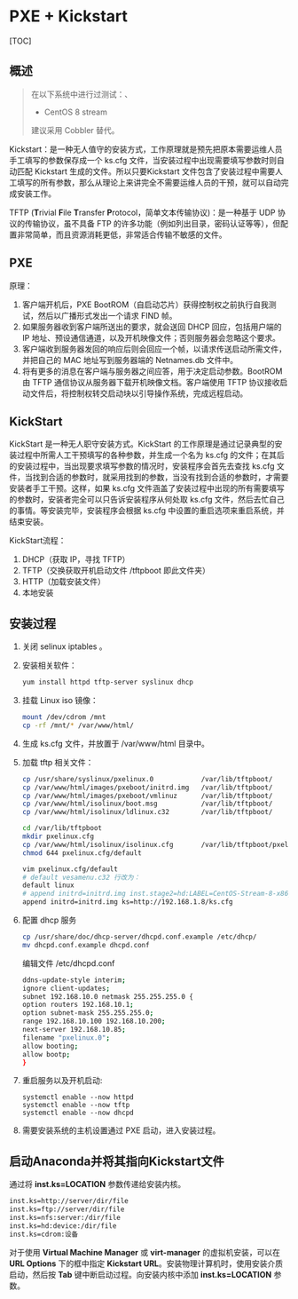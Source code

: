 # PXE + Kickstart

[TOC]

## 概述

> 在以下系统中进行过测试：、
>
> * CentOS 8 stream
>
> 建议采用 Cobbler 替代。

Kickstart：是一种无人值守的安装方式，工作原理就是预先把原本需要运维人员手工填写的参数保存成一个 ks.cfg 文件，当安装过程中出现需要填写参数时则自动匹配 Kickstart 生成的文件。所以只要Kickstart 文件包含了安装过程中需要人工填写的所有参数，那么从理论上来讲完全不需要运维人员的干预，就可以自动完成安装工作。

TFTP (**T**rivial **F**ile **T**ransfer **P**rotocol，简单文本传输协议)：是一种基于 UDP 协议的传输协议，虽不具备 FTP 的许多功能（例如列出目录，密码认证等等），但配置非常简单，而且资源消耗更低，非常适合传输不敏感的文件。

## PXE

原理：

1. 客户端开机后，PXE BootROM（自启动芯片）获得控制权之前执行自我测试，然后以广播形式发出一个请求 FIND 帧。
2. 如果服务器收到客户端所送出的要求，就会送回 DHCP 回应，包括用户端的 IP 地址、预设通信通道，以及开机映像文件；否则服务器会忽略这个要求。
3. 客户端收到服务器发回的响应后则会回应一个帧，以请求传送启动所需文件，并把自己的 MAC 地址写到服务器端的 Netnames.db 文件中。
4. 将有更多的消息在客户端与服务器之间应答，用于决定启动参数。BootROM 由 TFTP 通信协议从服务器下载开机映像文档。客户端使用 TFTP 协议接收启动文件后，将控制权转交启动块以引导操作系统，完成远程启动。

## KickStart
KickStart 是一种无人职守安装方式。KickStart 的工作原理是通过记录典型的安装过程中所需人工干预填写的各种参数，并生成一个名为 ks.cfg 的文件；在其后的安装过程中，当出现要求填写参数的情况时，安装程序会首先去查找 ks.cfg 文件，当找到合适的参数时，就采用找到的参数，当没有找到合适的参数时，才需要安装者手工干预。这样，如果 ks.cfg 文件涵盖了安装过程中出现的所有需要填写的参数时，安装者完全可以只告诉安装程序从何处取 ks.cfg 文件，然后去忙自己的事情。等安装完毕，安装程序会根据 ks.cfg 中设置的重启选项来重启系统，并结束安装。

KickStart流程：

1. DHCP（获取 IP，寻找 TFTP）
2. TFTP（交换获取开机启动文件 /tftpboot 即此文件夹）
3. HTTP（加载安装文件）
4. 本地安装

## 安装过程

1. 关闭 selinux iptables 。

2. 安装相关软件：

   ```bash
   yum install httpd tftp-server syslinux dhcp
   ```

3. 挂载 Linux iso 镜像：

   ```bash
   mount /dev/cdrom /mnt
   cp -rf /mnt/* /var/www/html/
   ```

4. 生成 ks.cfg 文件，并放置于 /var/www/html 目录中。

5. 加载 tftp 相关文件：

   ```bash
   cp /usr/share/syslinux/pxelinux.0            /var/lib/tftpboot/
   cp /var/www/html/images/pxeboot/initrd.img   /var/lib/tftpboot/
   cp /var/www/html/images/pxeboot/vmlinuz      /var/lib/tftpboot/
   cp /var/www/html/isolinux/boot.msg           /var/lib/tftpboot/
   cp /var/www/html/isolinux/ldlinux.c32        /var/lib/tftpboot/
   
   cd /var/lib/tftpboot
   mkdir pxelinux.cfg
   cp /var/www/html/isolinux/isolinux.cfg       /var/lib/tftpboot/pxelinux.cfg/default
   chmod 644 pxelinux.cfg/default
   
   vim pxelinux.cfg/default
   # default vesamenu.c32 行改为：
   default linux
   # append initrd=initrd.img inst.stage2=hd:LABEL=CentOS-Stream-8-x86_64-dvd quiet 行改为：
   append initrd=initrd.img ks=http://192.168.1.8/ks.cfg
   ```

6. 配置 dhcp 服务

   ```bash
   cp /usr/share/doc/dhcp-server/dhcpd.conf.example /etc/dhcp/
   mv dhcpd.conf.example dhcpd.conf
   ```

   编辑文件 /etc/dhcpd.conf

   ```bash
   ddns-update-style interim;
   ignore client-updates;
   subnet 192.168.10.0 netmask 255.255.255.0 {
   option routers 192.168.10.1;
   option subnet-mask 255.255.255.0;
   range 192.168.10.100 192.168.10.200;
   next-server 192.168.10.85;
   filename "pxelinux.0";
   allow booting;
   allow bootp;
   }
   ```

7. 重启服务以及开机启动:

   ```
   systemctl enable --now httpd
   systemctl enable --now tftp
   systemctl enable --now dhcpd
   ```

8. 需要安装系统的主机设置通过 PXE 启动，进入安装过程。

## 启动Anaconda并将其指向Kickstart文件

通过将 **inst.ks=LOCATION** 参数传递给安装内核。

```bash
inst.ks=http://server/dir/file
inst.ks=ftp://server/dir/file
inst.ks=nfs:server:/dir/file
inst.ks=hd:device:/dir/file
inst.ks=cdrom:设备
```

对于使用 **Virtual Machine Manager** 或 **virt-manager** 的虚拟机安装，可以在 **URL Options** 下的框中指定 **Kickstart URL**。安装物理计算机时，使用安装介质启动，然后按 **Tab** 键中断启动过程。向安装内核中添加 **inst.ks=LOCATION** 参数。